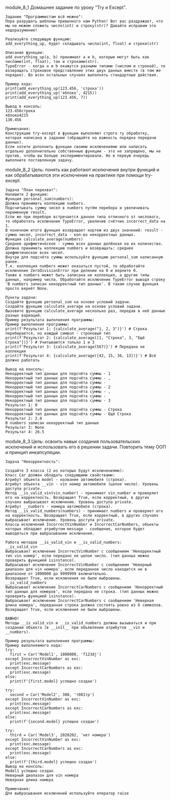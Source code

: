 module_8_1
    Домашнее задание по уроку "Try и Except".
    
    Задание "Программистам всё можно":
    Пора разрушать шаблоны привычного нам Python! Вот вас раздражает, что мы не можем сложить число(int) и строку(str)? Давайте исправим это недоразумение!
    
    Реализуйте следующую функцию:
    add_everything_up, будет складывать числа(int, float) и строки(str)
    
    Описание функции:
    add_everything_up(a, b) принимает a и b, которые могут быть как числами(int, float), так и строками(str).
    TypeError - когда a и b окажутся разными типами (числом и строкой), то возвращать строковое представление этих двух данных вместе (в том же порядке). Во всех остальных случаях выполнять стандартные действия.
    
    Пример кода:
    print(add_everything_up(123.456, 'строка'))
    print(add_everything_up('яблоко', 4215))
    print(add_everything_up(123.456, 7))
    
    Вывод в консоль:
    123.456строка
    яблоко4215
    130.456
    
    Примечания:
    Конструкции try-except в функции выполняют строго ту обработку, которая написана в задании (обращайте на важность порядка передачи данных).
    Если хотите дополнить функции своими исключениями или написать отдельно дополнительно собственные функции - это не запрещено, мы не против, чтобы вы больше экспериментировали. Но в первую очередь выполните поставленную задачу.

module_8_2
    Цель: понять как работают исключения внутри функций и как обрабатываются эти исключения на практике при помощи try-except.
    
    Задача "План перехват":
    Напишите 2 функции:
    Функция personal_sum(numbers):
    Должна принимать коллекцию numbers.
    Подсчитывать сумму чисел в numbers путём перебора и увеличивать переменную result.
    Если же при переборе встречается данное типа отличного от числового, то обработать исключение TypeError, увеличив счётчик incorrect_data на 1.
    В конечном итоге функция возвращает кортеж из двух значений: result - сумма чисел, incorrect_data - кол-во некорректных данных.
    Функция calculate_average(numbers)
    Среднее арифметическое - сумма всех данных делённая на их количество.
    Должна принимать коллекцию numbers и возвращать: среднее арифметическое всех чисел.
    Внутри для подсчёта суммы используйте функцию personal_sum написанную ранее.
    Т.к. коллекция numbers может оказаться пустой, то обработайте исключение ZeroDivisionError при делении на 0 и верните 0.
    Также в numbers может быть записана не коллекция, а другие типы данных, например числа. Обработайте исключение TypeError выводя строку 'В numbers записан некорректный тип данных'. В таком случае функция просто вернёт None.
    
    Пункты задачи:
    Создайте функцию personal_sum на основе условий задачи.
    Создайте функцию calculate_average на основе условий задачи.
    Вызовите функцию calculate_average несколько раз, передав в неё данные разных вариаций.
    Пример результата выполнения программы:
    Пример выполнения программы:
    print(f'Результат 1: {calculate_average("1, 2, 3")}') # Строка перебирается, но каждый символ - строковый тип
    print(f'Результат 2: {calculate_average([1, "Строка", 3, "Ещё Строка"])}') # Учитываются только 1 и 3
    print(f'Результат 3: {calculate_average(567)}') # Передана не коллекция
    print(f'Результат 4: {calculate_average([42, 15, 36, 13])}') # Всё должно работать
    
    Вывод на консоль:
    Некорректный тип данных для подсчёта суммы - 1
    Некорректный тип данных для подсчёта суммы - ,
    Некорректный тип данных для подсчёта суммы -
    Некорректный тип данных для подсчёта суммы - 2
    Некорректный тип данных для подсчёта суммы - ,
    Некорректный тип данных для подсчёта суммы -
    Некорректный тип данных для подсчёта суммы - 3
    Результат 1: 0
    Некорректный тип данных для подсчёта суммы - Строка
    Некорректный тип данных для подсчёта суммы - Ещё Строка
    Результат 2: 2.0
    В numbers записан некорректный тип данных
    Результат 3: None
    Результат 4: 26.5

module_8_3
    Цель: освоить навык создания пользовательских исключений и использовать его в решении задачи. Повторить тему ООП и принцип инкапсуляции.
    
    Задача "Некорректность":
    
    Создайте 3 класса (2 из которых будут исключениями):
    Класс Car должен обладать следующими свойствами:
    Атрибут объекта model - название автомобиля (строка).
    Атрибут объекта __vin - vin номер автомобиля (целое число). Уровень доступа private.
    Метод __is_valid_vin(vin_number) - принимает vin_number и проверяет его на корректность. Возвращает True, если корректный, в других случаях выбрасывает исключение. Уровень доступа private.
    Атрибут __numbers - номера автомобиля (строка).
    Метод __is_valid_numbers(numbers) - принимает numbers и проверяет его на корректность. Возвращает True, если корректный, в других случаях выбрасывает исключение. Уровень доступа private.
    Классы исключений IncorrectVinNumber и IncorrectCarNumbers, объекты которых обладают атрибутом message - сообщение, которое будет выводиться при выбрасывании исключения.
    
    Работа методов __is_valid_vin и __is_valid_numbers:
    __is_valid_vin
    Выбрасывает исключение IncorrectVinNumber с сообщением 'Некорректный тип vin номер', если передано не целое число. (тип данных можно проверить функцией isinstance).
    Выбрасывает исключение IncorrectVinNumber с сообщением 'Неверный диапазон для vin номера', если переданное число находится не в диапазоне от 1000000 до 9999999 включительно.
    Возвращает True, если исключения не были выброшены.
    __is_valid_numbers
    Выбрасывает исключение IncorrectCarNumbers с сообщением 'Некорректный тип данных для номеров', если передана не строка. (тип данных можно проверить функцией isinstance).
    Выбрасывает исключение IncorrectCarNumbers с сообщением 'Неверная длина номера', переданная строка должна состоять ровно из 6 символов.
    Возвращает True, если исключения не были выброшены.
    
    ВАЖНО!
    Методы __is_valid_vin и __is_valid_numbers должны вызываться и при создании объекта (в __init__ при объявлении атрибутов __vin и __numbers).
    
    Пример результата выполнения программы:
    Пример выполняемого кода:
    try:
      first = Car('Model1', 1000000, 'f123dj')
    except IncorrectVinNumber as exc:
      print(exc.message)
    except IncorrectCarNumbers as exc:
      print(exc.message)
    else:
      print(f'{first.model} успешно создан')
    
    try:
      second = Car('Model2', 300, 'т001тр')
    except IncorrectVinNumber as exc:
      print(exc.message)
    except IncorrectCarNumbers as exc:
      print(exc.message)
    else:
      print(f'{second.model} успешно создан')
    
    try:
      third = Car('Model3', 2020202, 'нет номера')
    except IncorrectVinNumber as exc:
      print(exc.message)
    except IncorrectCarNumbers as exc:
      print(exc.message)
    else:
      print(f'{third.model} успешно создан')
    Вывод на консоль:
    Model1 успешно создан
    Неверный диапазон для vin номера
    Неверная длина номера
    
    Примечания:
    Для выбрасывания исключений используйте оператор raise
